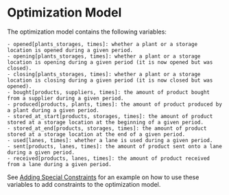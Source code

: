 # Optimization Model

The optimization model contains the following variables:

    - opened[plants_storages, times]: whether a plant or a storage location is opened during a given period.
    - opening[plants_storages, times]: whether a plant or a storage location is opening during a given period (it is now opened but was closed).
    - closing[plants_storages, times]: whether a plant or a storage location is closing during a given period (it is now closed but was opened).
    - bought[products, suppliers, times]: the amount of product bought from a supplier during a given period.
    - produced[products, plants, times]: the amount of product produced by a plant during a given period.
    - stored_at_start[products, storages, times]: the amount of product stored at a storage location at the beginning of a given period. 
    - stored_at_end[products, storages, times]: the amount of product stored at a storage location at the end of a given period.
    - used[lanes, times]: whether a lane is used during a given period.
    - sent[products, lanes, times]: the amount of product sent onto a lane during a given period.
    - received[products, lanes, times]: the amount of product received from a lane during a given period.

See [Adding Special Constraints](@ref) for an example on how to use these variables to add constraints to the optimization model.